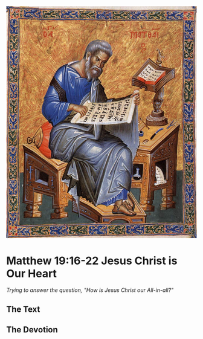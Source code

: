 <img class="intro-right" src="art-matthew.jpg">

# Matthew 19:16-22 Jesus Christ is Our Heart

*Trying to answer the question, "How is Jesus Christ our All-in-all?"*

## The Text

## The Devotion